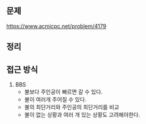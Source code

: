 ## 문제 
https://www.acmicpc.net/problem/4179

## 정리

## 접근 방식
1. BBS
    - 불보다 주인공이 빠르면 갈 수 있다. 
    - 불이 여러개 주어질 수 있다.
    - 불의 최단거리와 주인공의 최단거리를 비교
    - 불이 없는 상황과 여러 개 있는 상황도 고려해야한다.